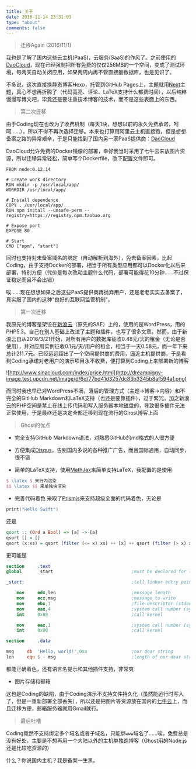 ```yaml
---
title: 关于
date: 2016-11-14 23:31:03
type: "about"
comments: false
---
```


> 迁移Again (2016/11/1)

我也是了解了国内这些云主机(PaaS)，云服务(SaaS)的作风了。之前使用的[DaoCloud](https://www.daocloud.io)，现在已经强制把所有免费的仅仅256MB的一个空间，变成了测试环境，每两天自动关闭应用，如果两周内再不管直接删数据库，也是见识了。

不多说，这次直接换静态博客Hexo，托管到GitHub Pages上，主题就用[Next](https://github.com/iissnan/hexo-theme-next)主题，真心不想再折腾了（代码高亮、评论、LaTeX支持什么都费时间），以后纯粹慢慢写博文吧，毕竟还是要注重技术博客的技术，而不是这些表面上的东西。


> 第二次迁移

由于Coding现在也改为了收费机制（每天1块，想想以前的永久免费承诺，呵呵……），所以不得不再次选择迁移。本来也打算用阿里云主机直接跑，但是想想备案之路的异常艰辛，于是只能找到了国内另一家PaaS提供商：[DaoCloud](https://www.daocloud.io)

DaoCloud允许免费的Docker镜像的部署，幸好我当时采用了七牛云来放图片资源，所以迁移异常轻松，简单写个Dockerfile，改下配置文件即可。

```docker
FROM node:0.12.14

# Create work directory
RUN mkdir -p /usr/local/app/
WORKDIR /usr/local/app/

# Install dependence
COPY . /usr/local/app/
RUN npm install --unsafe-perm --registry=https://registry.npm.taobao.org

# Expose port
EXPOSE 80

# Start
CMD ["npm", "start"]
```

同时也支持对未备案域名的绑定（自动解析到海外），免去备案因素，比起Coding，由于支持Docker的部署，相当于所有类型应用都可以Docker化以后来部署，特别方便（代价是每次改动主题什么代码，部署可能得花10分钟……不过保证稳定而且不会出错）

唉……现在想想如果之后这些PaaS提供商再抛弃用户，还是老老实实去备案了，真实服了国内的这种"良好的互联网监管机制"。

> 第一次迁移

我原先的博客是架设在[新浪云](http://www.sinacloud.com)（原先的SAE）上的，使用的是WordPress，用的PHP5.3。自己在别人基础上改进了主题和插件，也写了很多文章。然而，由于新浪云自从2016/3/21开始，对所有用户的数据库征收0.48元/天的租金（无论是否使用），并对应用实例征收0.1元/天/用户的租金，相当于一天0.58元，而一年下来总计211.7元。已经远远超出了一个空间提供商的费用，逼近主机提供商，于是看到Coding承诺对老用户的演示项目永不收费，便打算到Coding上来部署新的博客

![http://www.sinacloud.com/index/price.html](http://dreampiggy-image.test.upcdn.net/image/d/6d/77bd41d3257dc83b3345b8af594af.png)

而同时我也早已对WordPress不满，落后的管理方式（主题->博客->内容）和不完全的GitHub Markdown和LaTeX支持（也还是要靠插件），过于繁冗，加之新浪云的PHP空间是禁止在线上传代码和写入服务器本地磁盘的，导致很多插件无法正常使用，于是最终还是决定全部迁移到现在流行的Ghost博客上面

> Ghost的优点

+ 完全支持GitHub Markdown语法，对熟悉GitHub的md格式的人很方便

+ 方便集成[Disqus](http://www.disqus.com)，告别国内多说的各种推广广告，而且国际通用，自动同步，很不错

+ 简单的LaTeX支持，使用[MathJax](http://www.mathjax.org)来简单支持LaTeX，我配置的是使用

```latex
$ \latex $ 来行内渲染
$$ \latex $$ 来单独块渲染
```

+ 完善代码着色
采取了[Prismjs](http://prismjs.com)来支持超级全面的代码着色，无论是

```swift
print("Hello Swift")
```

还是

```haskell
qsort :: (Ord a Bool) => [a] -> [a]
qsort [] = []
qsort (x:xs) = qsort (filter (<= x) xs) ++ [x] ++ qsort (filter (> x) xs)
```

更可能是

```nasm
section     .text
global      _start                              ;must be declared for linker (ld)

_start:                                         ;tell linker entry point

    mov     edx,len                             ;message length
    mov     ecx,msg                             ;message to write
    mov     ebx,1                               ;file descriptor (stdout)
    mov     eax,4                               ;system call number (sys_write)
    int     0x80                                ;call kernel

    mov     eax,1                               ;system call number (sys_exit)
    int     0x80                                ;call kernel

section     .data

msg     db  'Hello, world!',0xa                 ;our dear string
len     equ $ - msg                             ;length of our dear string
```

都能正确着色，还有语言名提示和其他插件支持，非常爽

+ 图片存储和邮箱

这也是Coding的缺陷，由于Coding演示不支持文件持久化（虽然能运行时写入了，但是一重新部署全部丢失），所以还是把图片等资源放在国内的[七牛云](http://www.qiniu.com)上，而且迁移方便，邮箱服务器就用Gmail就行。

> 最后吐槽

Coding竟然不支持绑定多个域名或者子域名，只能绑`www`域名了……唉，免费总是没有好处，主要是不想再用一个大陆以外的主机单独跑博客（Ghost用的Node.js还是比较吃资源的）

什么？你说国内主机？我是备案一生黑。